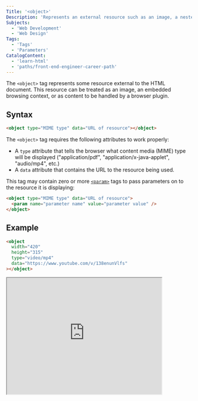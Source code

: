 ```yaml
---
Title: '<object>'
Description: 'Represents an external resource such as an image, a nested browsing context, or content to be handled by a browser plugin.'
Subjects:
  - 'Web Development'
  - 'Web Design'
Tags:
  - 'Tags'
  - 'Parameters'
CatalogContent:
  - 'learn-html'
  - 'paths/front-end-engineer-career-path'
---
```


The `<object>` tag represents some resource external to the HTML document. This resource can be treated as an image, an embedded browsing context, or as content to be handled by a browser plugin.

## Syntax

```html
<object type="MIME type" data="URL of resource"></object>
```

The `<object>` tag requires the following attributes to work properly:

- A `type` attribute that tells the browser what content media (MIME) type will be displayed ("application/pdf", "application/x-java-applet", "audio/mp4", etc.)
- A `data` attribute that contains the URL to the resource being used.

This tag may contain zero or more [`<param>`](https://www.codecademy.com/resources/docs/html/tags/param) tags to pass parameters on to the resource it is displaying:

```html
<object type="MIME type" data="URL of resource">
  <param name="parameter name" value="parameter value" />
</object>
```

## Example

```html
<object
  width="420"
  height="315"
  type="video/mp4"
  data="https://www.youtube.com/v/138enunVlfs"
></object>
```

<iframe
  width="420"
  height="315"
  src="https://www.youtube.com/v/138enunVlfs"
></iframe>
